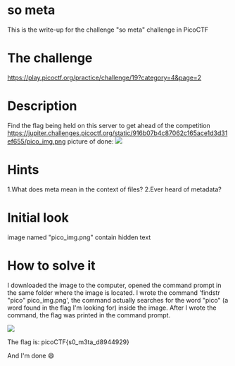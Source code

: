 # so meta
This is the write-up for the challenge "so meta" challenge in PicoCTF

# The challenge
https://play.picoctf.org/practice/challenge/19?category=4&page=2

# Description
Find the flag being held on this server to get ahead of the competition https://jupiter.challenges.picoctf.org/static/916b07b4c87062c165ace1d3d31ef655/pico_img.png
picture of done:
![](img/finish.bmp)

# Hints
1.What does meta mean in the context of files?
2.Ever heard of metadata?

# Initial look
image named "pico_img.png" contain hidden text

# How to solve it
I downloaded the image to the computer, opened the command prompt in the same folder where the image is located.
I wrote the command 'findstr "pico" pico_img.png', the command actually searches for the word "pico"
(a word found in the flag I'm looking for) inside the image.
After I wrote the command, the flag was printed in the command prompt.

![](img/key.bmp)


The flag is: picoCTF{s0_m3ta_d8944929}

And I'm done  😄

